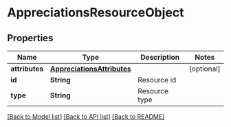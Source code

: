 # AppreciationsResourceObject

## Properties
Name | Type | Description | Notes
------------ | ------------- | ------------- | -------------
**attributes** | [**AppreciationsAttributes**](AppreciationsAttributes.md) |  | [optional] 
**id** | **String** | Resource id | 
**type** | **String** | Resource type | 

[[Back to Model list]](../README.md#documentation-for-models) [[Back to API list]](../README.md#documentation-for-api-endpoints) [[Back to README]](../README.md)


